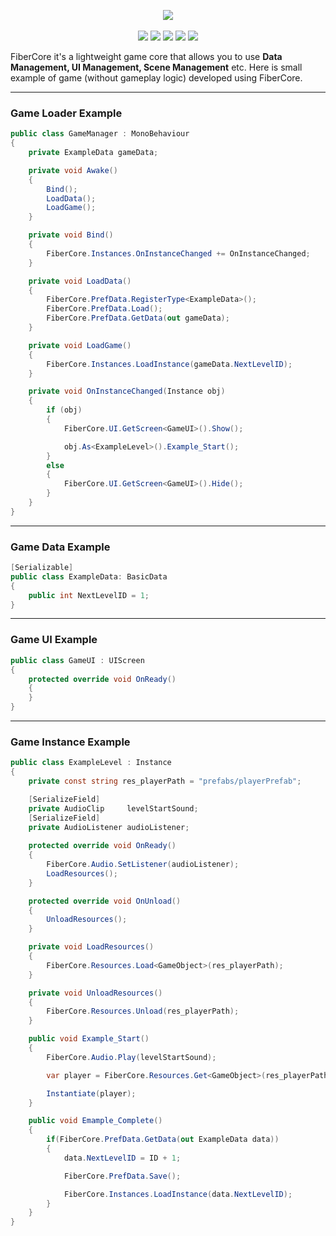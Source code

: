 <p align="center">
<img align="center" src="http://i.piccy.info/i9/eac687c16e079fc2e290ec9add953d83/1591537021/34362/1382405/Fiber.png"/>
  <br/><br/>
    <a href="https://www.npmjs.com/package/com.fiber.fibercore" alt="NPM">
        <img src="https://img.shields.io/npm/v/com.fiber.fibercore?style=for-the-badge" /></a>
    <a href="https://github.com/jessehait/FiberCore/commits/master" alt="Commit Activity">
        <img src="https://img.shields.io/github/commit-activity/m/jessehait/FiberCore?style=for-the-badge" /></a>
    <a href="https://github.com/jessehait/FiberCore/commits/master" alt="Last Commit">
        <img src="https://img.shields.io/github/last-commit/jessehait/FiberCore?style=for-the-badge" /></a>
        <img src="https://img.shields.io/github/languages/top/jessehait/FiberCore?style=for-the-badge" />
        <img src="https://img.shields.io/github/repo-size/jessehait/FiberCore?style=for-the-badge" />
</p>

FiberCore it's a lightweight game core that allows you to use **Data Management, UI Management, Scene Management** etc.
Here is small example of game (without gameplay logic) developed using FiberCore.

***

### Game Loader Example

```cs
public class GameManager : MonoBehaviour
{
    private ExampleData gameData;

    private void Awake()
    {
        Bind();
        LoadData();
        LoadGame();
    }

    private void Bind()
    {
        FiberCore.Instances.OnInstanceChanged += OnInstanceChanged;
    }

    private void LoadData()
    {
        FiberCore.PrefData.RegisterType<ExampleData>();
        FiberCore.PrefData.Load();
        FiberCore.PrefData.GetData(out gameData);
    }

    private void LoadGame()
    {
        FiberCore.Instances.LoadInstance(gameData.NextLevelID);
    }

    private void OnInstanceChanged(Instance obj)
    {
        if (obj)
        {
            FiberCore.UI.GetScreen<GameUI>().Show();

            obj.As<ExampleLevel>().Example_Start();
        }
        else
        {
            FiberCore.UI.GetScreen<GameUI>().Hide();
        }
    }
}
```
***

### Game Data Example

```cs
[Serializable]
public class ExampleData: BasicData
{
    public int NextLevelID = 1;
}
```
***

### Game UI Example

```cs
public class GameUI : UIScreen
{
    protected override void OnReady()
    {
    }
}
```
***

### Game Instance Example

```cs
public class ExampleLevel : Instance
{
    private const string res_playerPath = "prefabs/playerPrefab";

    [SerializeField]
    private AudioClip     levelStartSound;
    [SerializeField]
    private AudioListener audioListener;
   
    protected override void OnReady()
    {
        FiberCore.Audio.SetListener(audioListener);
        LoadResources();
    }

    protected override void OnUnload()
    {
        UnloadResources();
    }

    private void LoadResources()
    {
        FiberCore.Resources.Load<GameObject>(res_playerPath);
    }

    private void UnloadResources()
    {
        FiberCore.Resources.Unload(res_playerPath);
    }

    public void Example_Start()
    {
        FiberCore.Audio.Play(levelStartSound);

        var player = FiberCore.Resources.Get<GameObject>(res_playerPath);

        Instantiate(player);
    }

    public void Emample_Complete()
    {
        if(FiberCore.PrefData.GetData(out ExampleData data))
        {
            data.NextLevelID = ID + 1;

            FiberCore.PrefData.Save();

            FiberCore.Instances.LoadInstance(data.NextLevelID);
        }
    }
}
```

